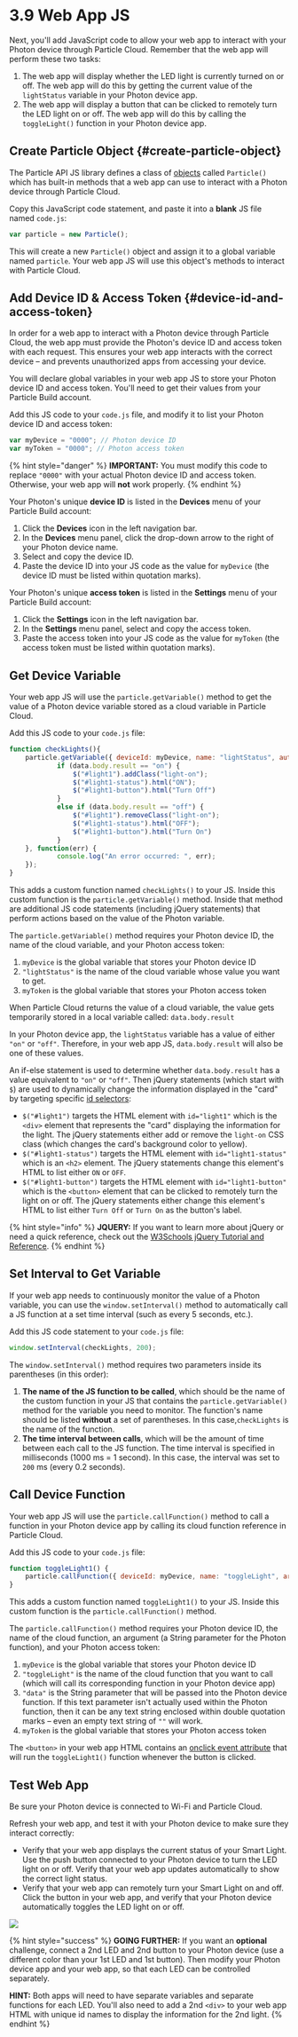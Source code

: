 # 3.9 Web App JS

Next, you'll add JavaScript code to allow your web app to interact with your Photon device through Particle Cloud. Remember that the web app will perform these two tasks:

1. The web app will display whether the LED light is currently turned on or off. The web app will do this by getting the current value of the `lightStatus` variable in your Photon device app.
2. The web app will display a button that can be clicked to remotely turn the LED light on or off. The web app will do this by calling the `toggleLight()` function in your Photon device app.

## Create Particle Object {#create-particle-object}

The Particle API JS library defines a class of [objects](https://www.w3schools.com/js/js_objects.asp) called `Particle()` which has built-in methods that a web app can use to interact with a Photon device through Particle Cloud.

Copy this JavaScript code statement, and paste it into a **blank** JS file named `code.js`:

```javascript
var particle = new Particle();
```

This will create a new `Particle()` object and assign it to a global variable named `particle`. Your web app JS will use this object's methods to interact with Particle Cloud.

## Add Device ID & Access Token {#device-id-and-access-token}

In order for a web app to interact with a Photon device through Particle Cloud, the web app must provide the Photon's device ID and access token with each request. This ensures your web app interacts with the correct device – and prevents unauthorized apps from accessing your device.

You will declare global variables in your web app JS to store your Photon device ID and access token. You'll need to get their values from your Particle Build account.

Add this JS code to your `code.js` file, and modify it to list your Photon device ID and access token:

```javascript
var myDevice = "0000"; // Photon device ID
var myToken = "0000"; // Photon access token
```

{% hint style="danger" %}
**IMPORTANT:** You must modify this code to replace `"0000"` with your actual Photon device ID and access token. Otherwise, your web app will **not** work properly.
{% endhint %}

Your Photon's unique **device ID** is listed in the **Devices** menu of your Particle Build account:

1. Click the **Devices** icon in the left navigation bar.
2. In the **Devices** menu panel, click the drop-down arrow to the right of your Photon device name.
3. Select and copy the device ID.
4. Paste the device ID into your JS code as the value for `myDevice` \(the device ID must be listed within quotation marks\).

Your Photon's unique **access token** is listed in the **Settings** menu of your Particle Build account:

1. Click the **Settings** icon in the left navigation bar.
2. In the **Settings** menu panel, select and copy the access token.
3. Paste the access token into your JS code as the value for `myToken` \(the access token must be listed within quotation marks\).

## Get Device Variable

Your web app JS will use the `particle.getVariable()` method to get the value of a Photon device variable stored as a cloud variable in Particle Cloud.

Add this JS code to your `code.js` file:

```javascript
function checkLights(){
    particle.getVariable({ deviceId: myDevice, name: "lightStatus", auth: myToken }).then(function(data) {
            if (data.body.result == "on") {
                $("#light1").addClass("light-on");
                $("#light1-status").html("ON");
                $("#light1-button").html("Turn Off")
            }
            else if (data.body.result == "off") {
                $("#light1").removeClass("light-on");
                $("#light1-status").html("OFF");
                $("#light1-button").html("Turn On")
            }
    }, function(err) {
            console.log("An error occurred: ", err);
    });
}
```

This adds a custom function named `checkLights()` to your JS. Inside this custom function is the `particle.getVariable()` method.  Inside that method are additional JS code statements \(including jQuery statements\) that perform actions based on the value of the Photon variable.

The `particle.getVariable()` method requires your Photon device ID, the name of the cloud variable, and your Photon access token:

1. `myDevice` is the global variable that stores your Photon device ID
2. `"lightStatus"` is the name of the cloud variable whose value you want to get.
3. `myToken` is the global variable that stores your Photon access token

When Particle Cloud returns the value of a cloud variable, the value gets temporarily stored in a local variable called: `data.body.result`

In your Photon device app, the `lightStatus` variable has a value of either `"on"` or `"off"`. Therefore, in your web app JS, `data.body.result` will also be one of these values.

An if-else statement is used to determine whether `data.body.result` has a value equivalent to `"on"` or `"off"`. Then jQuery statements \(which start with `$`\) are used to dynamically change the information displayed in the "card" by targeting specific [id selectors](https://www.w3schools.com/jquery/jquery_selectors.asp):

* `$("#light1")` targets the HTML element with `id="light1"` which is the `<div>` element that represents the "card" displaying the information for the light. The jQuery statements either add or remove the `light-on` CSS class \(which changes the card's background color to yellow\).
* `$("#light1-status")` targets the HTML element with `id="light1-status"` which is an `<h2>` element. The jQuery statements change this element's HTML to list either `ON` or `OFF`.
* `$("#light1-button")` targets the HTML element with `id="light1-button"` which is the `<button>` element that can be clicked to remotely turn the light on or off. The jQuery statements either change this element's HTML to list either `Turn Off` or `Turn On` as the button's label.

{% hint style="info" %}
**JQUERY:**  If you want to learn more about jQuery or need a quick reference, check out the [W3Schools jQuery Tutorial and Reference](https://www.w3schools.com/jquery/default.asp).
{% endhint %}

## Set Interval to Get Variable

If your web app needs to continuously monitor the value of a Photon variable, you can use the `window.setInterval()` method to automatically call a JS function at a set time interval \(such as every 5 seconds, etc.\).

Add this JS code statement to your `code.js` file:

```javascript
window.setInterval(checkLights, 200);
```

The `window.setInterval()` method requires two parameters inside its parentheses \(in this order\):

1. **The name of the JS function to be called**, which should be the name of the custom function in your JS that contains the `particle.getVariable()` method for the variable you need to monitor. The function's name should be listed **without** a set of parentheses. In this case,`checkLights` is the name of the function.
2. **The time interval between calls**, which will be the amount of time between each call to the JS function. The time interval is specified in milliseconds \(1000 ms = 1 second\). In this case, the interval was set to `200` ms \(every 0.2 seconds\).

## Call Device Function

Your web app JS will use the `particle.callFunction()` method to call a function in your Photon device app by calling its cloud function reference in Particle Cloud.

Add this JS code to your `code.js` file:

```javascript
function toggleLight1() {
    particle.callFunction({ deviceId: myDevice, name: "toggleLight", argument: "data", auth: myToken });
}
```

This adds a custom function named `toggleLight1()` to your JS. Inside this custom function is the `particle.callFunction()` method.

The `particle.callFunction()` method requires your Photon device ID, the name of the cloud function, an argument \(a String parameter for the Photon function\), and your Photon access token:

1. `myDevice` is the global variable that stores your Photon device ID
2. `"toggleLight"` is the name of the cloud function that you want to call \(which will call its corresponding function in your Photon device app\)
3. `"data"` is the String parameter that will be passed into the Photon device function. If this text parameter isn't actually used within the Photon function, then it can be any text string enclosed within double quotation marks – even an empty text string of `""` will work.
4. `myToken` is the global variable that stores your Photon access token

The `<button>` in your web app HTML contains an [onclick event attribute](https://www.w3schools.com/tags/ev_onclick.asp) that will run the `toggleLight1()` function whenever the button is clicked.

## Test Web App

Be sure your Photon device is connected to Wi-Fi and Particle Cloud.

Refresh your web app, and test it with your Photon device to make sure they interact correctly:

* Verify that your web app displays the current status of your Smart Light. Use the push button connected to your Photon device to turn the LED light on or off. Verify that your web app updates automatically to show the correct light status.
* Verify that your web app can remotely turn your Smart Light on and off. Click the button in your web app, and verify that your Photon device automatically toggles the LED light on or off.

![](../../.gitbook/assets/smart-light-web-app-on.png)

{% hint style="success" %}
**GOING FURTHER:** If you want an **optional** challenge, connect a 2nd LED and 2nd button to your Photon device \(use a different color than your 1st LED and 1st button\). Then modify your Photon device app and your web app, so that each LED can be controlled separately.

**HINT:** Both apps will need to have separate variables and separate functions for each LED. You'll also need to add a 2nd `<div>` to your web app HTML with unique id names to display the information for the 2nd light.
{% endhint %}

